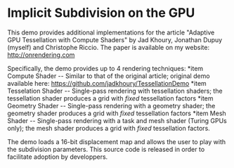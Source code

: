 # Implicit Subdivision on the GPU

This demo provides additional implementations for the article 
"Adaptive GPU Tessellation with Compute Shaders" by Jad Khoury, Jonathan Dupuy (myself) and 
Christophe Riccio.
The paper is available on my website: http://onrendering.com

Specifically, the demo provides up to 4 rendering techniques:
*item Compute Shader -- Similar to that of the original article; original demo available here: https://github.com/jadkhoury/TessellationDemo
*item Tesselation Shader -- Single-pass rendering with tessellation shaders; the tessellation shader produces a grid with *fixed* 
tessellation factors
*item Geometry Shader -- Single-pass rendering with a geometry shader; the geometry shader produces a grid with *fixed* 
tessellation factors
*item Mesh Shader -- Single-pass rendering with a task and mesh shader (Turing GPUs only); the mesh shader produces a grid 
with *fixed* tessellation factors.

The demo loads a 16-bit displacement map and allows the user to play with the subdivision parameters.
This source code is released in order to facilitate adoption by developpers.


